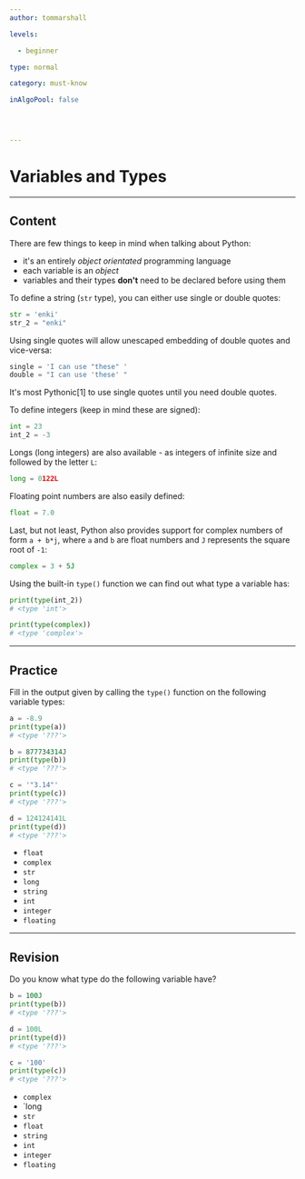 ```yaml
---
author: tommarshall

levels:

  - beginner

type: normal

category: must-know

inAlgoPool: false




---
```


# Variables and Types

---
## Content

There are few things to keep in mind when talking about Python:
- it's an entirely *object orientated* programming language
- each variable is an *object*
- variables and their types **don't** need to be declared before using them

To define a string (`str` type), you can either use single or double quotes:
```python
str = 'enki'
str_2 = "enki"
```

Using single quotes will allow unescaped embedding of double quotes and vice-versa:
```python
single = 'I can use "these" '
double = "I can use 'these' "
```

It's most Pythonic[1] to use single quotes until you need double quotes.

To define integers (keep in mind these are signed):
```python
int = 23
int_2 = -3
```

Longs (long integers) are also available - as integers of infinite size and followed by the letter `L`:
```python
long = 0122L
```

Floating point numbers are also easily defined:
```python
float = 7.0
```

Last, but not least, Python also provides support for complex numbers of form `a + b*j`, where `a` and `b` are float numbers and `J` represents the square root of `-1`:
```python
complex = 3 + 5J
```

Using the built-in `type()` function we can find out what type a variable has:
```python
print(type(int_2))
# <type 'int'>

print(type(complex))
# <type 'complex'>
```

---
## Practice

Fill in the output given by calling the `type()` function on the following variable types:
```python
a = -8.9
print(type(a))
# <type '???'>

b = 877734314J
print(type(b))
# <type '???'>

c = '"3.14"'
print(type(c))
# <type '???'>

d = 124124141L
print(type(d))
# <type '???'>
```


* `float`
* `complex`
* `str`
* `long`
* `string`
* `int`
* `integer`
* `floating`

---
## Revision

Do you know what type do the following variable have?
```python
b = 100J
print(type(b))
# <type '???'>

d = 100L
print(type(d))
# <type '???'>

c = '100'
print(type(c))
# <type '???'>
```


* `complex`
* `long
* `str`
* `float`
* `string`
* `int`
* `integer`
* `floating`

